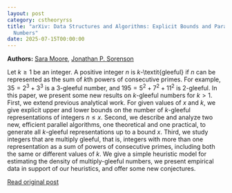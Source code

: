 ```yaml
---
layout: post
category: cstheoryrss
title: "arXiv: Data Structures and Algorithms: Explicit Bounds and Parallel Algorithms for Counting Multiply Gleeful
  Numbers"
date: 2025-07-15T00:00:00
---
```


**Authors:** [Sara Moore](https://dblp.uni-trier.de/search?q=Sara+Moore), [Jonathan P. Sorenson](https://dblp.uni-trier.de/search?q=Jonathan+P.+Sorenson)

Let $k\ge 1$ be an integer. A positive integer $n$ is $k$-\textit{gleeful} if
$n$ can be represented as the sum of $k$th powers of consecutive primes. For
example, $35=2^3+3^3$ is a $3$-gleeful number, and $195=5^2+7^2+11^2$ is
$2$-gleeful. In this paper, we present some new results on $k$-gleeful numbers
for $k>1$.
First, we extend previous analytical work. For given values of $x$ and $k$,
we give explicit upper and lower bounds on the number of $k$-gleeful
representations of integers $n\le x$.
Second, we describe and analyze two new, efficient parallel algorithms, one
theoretical and one practical, to generate all $k$-gleeful representations up
to a bound $x$.
Third, we study integers that are multiply gleeful, that is, integers with
more than one representation as a sum of powers of consecutive primes,
including both the same or different values of $k$. We give a simple heuristic
model for estimating the density of multiply-gleeful numbers, we present
empirical data in support of our heuristics, and offer some new conjectures.

[Read original post](http://arxiv.org/abs/2507.09012v1)
